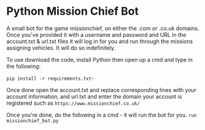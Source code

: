 # Python Mission Chief Bot
A small bot for the game missionchief, on either the .com or .co.uk domains. Once you've provided it with a username and password and URL in the account.txt & url.txt files it will log in for you and run through the missions assigning vehicles. It will do so indefinitely. 

To use download the code, install Python then open up a cmd and type in the following:

`pip install -r requirements.txt`-


Once done open the account.txt and replace corresponding lines with your account information, and url.txt and enter the domain your account is registered such as `https://www.missionchief.co.uk/`

Once you're done, do the following in a cmd - it will run the bot for you.
`run missionchief_bot.py`

